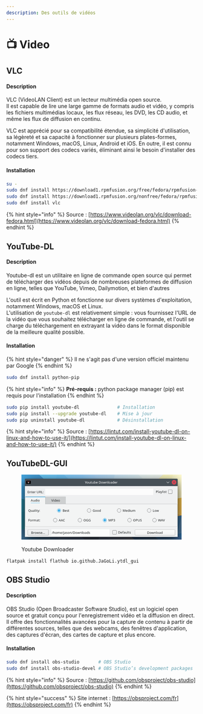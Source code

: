 ```yaml
---
description: Des outils de vidéos
---
```


# 📺 Video

## VLC

#### Description

VLC (VideoLAN Client) est un lecteur multimédia open source. \
Il est capable de lire une large gamme de formats audio et vidéo, y compris les fichiers multimédias locaux, les flux réseau, les DVD, les CD audio, et même les flux de diffusion en continu.&#x20;

VLC est apprécié pour sa compatibilité étendue, sa simplicité d'utilisation, sa légèreté et sa capacité à fonctionner sur plusieurs plates-formes, notamment Windows, macOS, Linux, Android et iOS. En outre, il est connu pour son support des codecs variés, éliminant ainsi le besoin d'installer des codecs tiers.

#### Installation&#x20;

```bash
su -
sudo dnf install https://download1.rpmfusion.org/free/fedora/rpmfusion-free-release-$(rpm -E %fedora).noarch.rpm
sudo dnf install https://download1.rpmfusion.org/nonfree/fedora/rpmfusion-nonfree-release-$(rpm -E %fedora).noarch.rpm
sudo dnf install vlc
```

{% hint style="info" %}
Source : [https://www.videolan.org/vlc/download-fedora.html](https://www.videolan.org/vlc/download-fedora.html)
{% endhint %}

## YouTube-DL

#### Description

Youtube-dl est un utilitaire en ligne de commande open source qui permet de télécharger des vidéos depuis de nombreuses plateformes de diffusion en ligne, telles que YouTube, Vimeo, Dailymotion, et bien d'autres

L'outil est écrit en Python et fonctionne sur divers systèmes d'exploitation, notamment Windows, macOS et Linux. \
L'utilisation de `youtube-dl` est relativement simple : vous fournissez l'URL de la vidéo que vous souhaitez télécharger en ligne de commande, et l'outil se charge du téléchargement en extrayant la vidéo dans le format disponible de la meilleure qualité possible.

#### Installation

{% hint style="danger" %}
Il ne s'agit pas d'une version officiel maintenu par Google
{% endhint %}

```bash
sudo dnf install python-pip
```

{% hint style="info" %}
**Pré-requis :** python package manager (pip) est requis pour l'installation
{% endhint %}

```bash
sudo pip install youtube-dl              # Installation
sudo pip install --upgrade youtube-dl    # Mise à jour
sudo pip uninstall youtube-dl            # Désinstallation
```

{% hint style="info" %}
Source : [https://lintut.com/install-youtube-dl-on-linux-and-how-to-use-it/](https://lintut.com/install-youtube-dl-on-linux-and-how-to-use-it/)
{% endhint %}

## YouTubeDL-GUI

<figure><img src="../../../.gitbook/assets/Capture d’écran du 2022-11-08 16-55-08.png" alt=""><figcaption><p>Youtube Downloader</p></figcaption></figure>

```bash
flatpak install flathub io.github.JaGoLi.ytdl_gui
```

## OBS Studio

#### Description

OBS Studio (Open Broadcaster Software Studio), est un logiciel open source et gratuit conçu pour l'enregistrement vidéo et la diffusion en direct. Il offre des fonctionnalités avancées pour la capture de contenu à partir de différentes sources, telles que des webcams, des fenêtres d'application, des captures d'écran, des cartes de capture et plus encore.

#### Installation

```bash
sudo dnf install obs-studio       # OBS Studio
sudo dnf install obs-studio-devel # OBS Studio’s development packages
```

{% hint style="info" %}
Source : [https://github.com/obsproject/obs-studio](https://github.com/obsproject/obs-studio)
{% endhint %}

{% hint style="success" %}
Site internet : [https://obsproject.com/fr](https://obsproject.com/fr)
{% endhint %}
